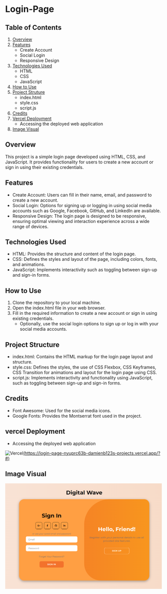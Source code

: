 # Login-Page

## Table of Contents
1. [Overview](#Overview)
2. [Features](#Features)
    - Create Account
    - Social Login
    - Responsive Design
4. [Technologies Used](#Technologies-Used)
    - HTML
    - CSS
    - JavaScript
6. [How to Use](#How-to-Use)
7. [Project Struture](#Project-Struture)
    - index.html
    - style.css
    - script.js
9. [Credits](#Credits)
10. [Vercel Deployment](#Vercel-Deployment)
    - Accessing the deployed web application
12. [Image Visual](#Image-Visual)

## Overview

This project is a simple login page developed using HTML, CSS, and JavaScript. It provides functionality for users to create a new account or sign in using their existing credentials.

## Features

- Create Account: Users can fill in their name, email, and password to create a new account.
- Social Login: Options for signing up or logging in using social media accounts such as Google, Facebook, GitHub, and LinkedIn are available.
- Responsive Design: The login page is designed to be responsive, ensuring optimal viewing and interaction experience across a wide range of devices.

## Technologies Used

- HTML: Provides the structure and content of the login page.
- CSS: Defines the styles and layout of the page, including colors, fonts, and animations.
- JavaScript: Implements interactivity such as toggling between sign-up and sign-in forms.

## How to Use

1. Clone the repository to your local machine.
2. Open the index.html file in your web browser.
3. Fill in the required information to create a new account or sign in using existing credentials.
    - Optionally, use the social login options to sign up or log in with your social media accounts.

## Project Structure

- index.html: Contains the HTML markup for the login page layout and structure.
- style.css: Defines the styles, the use of CSS Flexbox, CSS Keyframes, CSS Transition for animations and layout for the login page using CSS.
- script.js: Implements interactivity and functionality using JavaScript, such as toggling between sign-up and sign-in forms.

## Credits

- Font Awesome: Used for the social media icons.
- Google Fonts: Provides the Montserrat font used in the project.

## vercel Deployment

- Accessing the deployed web application

![Vercel](https://vercel.com/button)[(https://login-page-nyuprc63b-damienb123s-projects.vercel.app/?#)](https://login-page-nyuprc63b-damienb123s-projects.vercel.app/?#)



## Image Visual

<img src="Login-Page.png" width=600>
